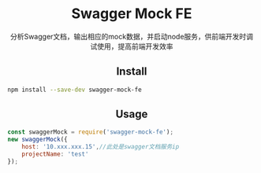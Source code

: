 <div align="center">
  <h1>Swagger Mock FE</h1>
  <p>分析Swagger文档，输出相应的mock数据，并启动node服务，供前端开发时调试使用，提高前端开发效率</p>
</div>

<h2 align="center">Install</h2>

```bash
npm install --save-dev swagger-mock-fe
```

<h2 align="center">Usage</h2>

```js
const swaggerMock = require('swagger-mock-fe');
new swaggerMock({
    host: '10.xxx.xxx.15',//此处是swagger文档服务ip
    projectName: 'test'
});
```